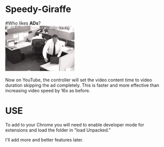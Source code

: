 # Speedy-Giraffe
#Who likes **ADs**? <br>
<img src="./saw-laptop.gif"> <br><br>
Now on YouTube, the controller will set the video content time to video duration skipping the ad completely. This is faster and more effective than increasing video speed by 16x as before. 

# USE 

To add to your Chrome you will need to enable developer mode for extensions and load the folder in "load Unpacked."


I'll add more and better features later. 
